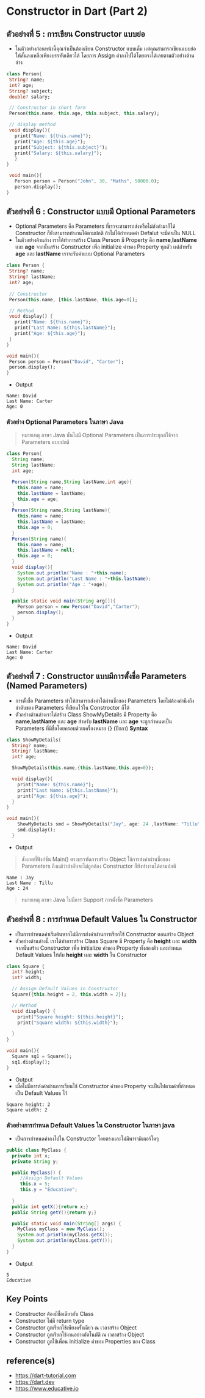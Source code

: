 # Constructor in Dart (Part 2)
## ตัวอย่างที่ 5 : การเขียน Constructor แบบย่อ
- ในตัวอย่างก่อนหน้านี้คุณจำเป็นต้องเขียน Constructor แบบเต็ม เเต่คุณสามารถเขียนแบบย่อให้สั้นลงเหลือเพียงบรรทัดเดียวได้ โดยการ Assign ค่าลงไปใด้โดยตรงได้เลยตามตัวอย่างด้านล่าง

 ```dart
class Person{
  String? name;
  int? age;
  String? subject;
  double? salary;

  // Constructor in short form
  Person(this.name, this.age, this.subject, this.salary);

  // display method
  void display(){
    print("Name: ${this.name}");
    print("Age: ${this.age}");
    print("Subject: ${this.subject}");
    print("Salary: ${this.salary}");
    }
}

  void main(){
    Person person = Person("John", 30, "Maths", 50000.0);
    person.display();
}
```

## ตัวอย่างที่ 6 : Constructor แบบมี Optional Parameters
- Optional Parameters คือ Parameters ที่เราจะสามารถส่งหรือไม่ส่งค่ามาก็ได้ Constructor ก็ยังสามารถทำงานได้ตามปกติ ถ้าไม่ได้กำหนดค่า  Defalut จะมีค่าเป็น NULL
- ในตัวอย่างด้านล่าง เราได้ทำการสร้าง Class Person มี Property คือ **name**,**lastName** เเละ **age** จากนั้นสร้าง Constructor เพื่อ initialize ค่าของ Property ทุกตัว เเต่สำหรับ **age** เเละ **lastName** เราจะรับค่าแบบ Optional Parameters 

 ```dart
class Person {
  String? name;
  String? lastName;
  int? age;
  
  // Constructor
  Person(this.name, [this.lastName, this.age=0]);

  // Method
  void display() {
    print("Name: ${this.name}");
    print("Last Name: ${this.lastName}");
    print("Age: ${this.age}");
  }
}

void main(){
  Person person = Person("David", "Carter");
  person.display();
}
```
- Output
```
Name: David
Last Name: Carter
Age: 0
```
### ตัวอย่าง Optional Parameters ในภาษา Java
> หมายเหตุ ภาษา Java นั้นไม่มี Optional Parameters เป็นการประยุกต์ใช้จาก Parameters แบบปกติ
```java
class Person{
  String name;
  String lastName;
  int age;

  Person(String name,String lastName,int age){
    this.name = name;
    this.lastName = lastName;
    this.age = age;
  }
  Person(String name,String lastName){
    this.name = name;
    this.lastName = lastName;
    this.age = 0;
  }
  Person(String name){
    this.name = name;
    this.lastName = null;
    this.age = 0;
  }
  void display(){
    System.out.println("Name : "+this.name);
    System.out.println("Last Name : "+this.lastName);
    System.out.println("Age : "+age);
  }

  public static void main(String arg[]){
    Person person = new Person("David","Carter");
    person.display();
  }
}
```
* Output
```
Name: David
Last Name: Carter
Age: 0
```
## ตัวอย่างที่ 7 : Constructor แบบมีการตั้งชื่อ Parameters (Named Parameters)
* การตั้งชื่อ Parameters ทำให้สามารถส่งค่าได้ผ่านชื่อของ Parameters โดยไม่ต้องคำนึงถึงลำดับของ Parameters ที่เขียนไว้ใน Constroctor ก็ได้
* ตัวอย่างด้านล่างเราได้สร้าง Class ShowMyDetails มี Property คือ **name**,**lastName** เเละ **age**
 สำหรับ **lastName** เเละ **age** จะถูกกำหนดเป็น Parameters ที่มีชื่อโดยครอบด้วยเครื่องหมาย {} (ปีกกา)
**Syntax**
```dart
class ShowMyDetails{
  String? name;
  String? lastName;
  int? age;

  ShowMyDetails(this.name,{this.lastName,this.age=0});

  void display(){
    print("Name: ${this.name}");
    print("Last Name: ${this.lastName}");
    print("Age: ${this.age}");
  }  
}

void main(){
    ShowMyDetails smd = ShowMyDetails("Jay", age: 24 ,lastName: "Tillu",);
    smd.display();
  }
```
- Output
>สังเกตที่ฟังก์ชัน Main() ตรงบรรทัดการสร้าง Object ใช้การส่งค่าผ่านชื่อของ Parameters ถึงเเม้ว่าลำดับจะไม่ถูกต้อง Constructor ก็ยังทำงานได้ตามปกติ
```
Name : Jay
Last Name : Tillu
Age : 24
```
> หมายเหตุ ภาษา Java ไม่มีการ Support การตั้งชื่อ Parameters

## ตัวอย่างที่ 8 : การกำหนด Default Values ใน Constructor
- เป็นการกำหนดค่าเริ่มต้นหากไม่มีการส่งค่าผ่านการเรียกใช้ Constructor ตอนสร้าง Object
- ตัวอย่างด้านล่างนี้ เราได้ทำการสร้าง Class Square มี Property คือ **height** เเละ **width** จากนั้นสร้าง Constructor เพื่อ initialize ค่าของ Property ทั้งสองตัว เเละกำหนด Default Values ให้กับ **height** เเละ **width** ใน Constructor
```dart
class Square {
  int? height;
  int? width;

  // Assign Default Values in Constructor
  Square({this.height = 2, this.width = 2});

  // Method
  void display() {
    print("Square height: ${this.height}");
    print("Square width: ${this.width}");
    
  }
}

void main(){
  Square sq1 = Square();
  sq1.display();
}
```
- Output
- เมื่อไม่มีการส่งค่าผ่านการเรียนใช้ Constructor ค่าของ Property จะเป็นไปตามค่าที่กำหนดเป็น Default Values ไว้
```
Square height: 2
Square width: 2
 ```
### ตัวอย่างการกำหนด Default Values ใน Constructor ในภาษา java
- เป็นการกำหนดค่าลงไปใน Constructor โดยตรงเเละไม่มีพารามิเตอร์ใดๆ
 ```java
public class MyClass {
   private int x;
   private String y;

   public MyClass() {
      //Assign Default Values
      this.x = 5;
      this.y = "Educative";
      
   }
   public int getX(){return x;}
   public String getY(){return y;}

   public static void main(String[] args) {
     MyClass myClass = new MyClass();
     System.out.println(myClass.getX());
     System.out.println(myClass.getY()); 
   }
}
 ```
- Output
```
5
Educative
```
## Key Points
- Constructor ต้องมีชื่อเดียวกับ Class
- Constructor ไม่มี return type
- Constructor ถูกเรียกใช้เพียงครั้งเดียว ณ เวลาสร้าง Object
- Constructor ถูกเรียกใช้งานอย่างอัตโนมัติ ณ เวลาสร้าง Object
- Constructor ถูกใช้เพื่อน initialize ค่าของ Properties ของ Class

## reference(s)
- https://dart-tutorial.com
- https://dart.dev
- https://www.educative.io
